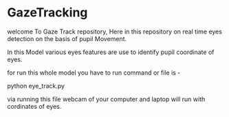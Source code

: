 # GazeTracking
welcome To Gaze Track repository, Here in this repository on real time eyes detection on the basis of pupil Movement. 

In this Model various eyes features are use to identify pupil coordinate of eyes.

for run this whole model you have to run command or file is -

python eye_track.py

via running this file webcam of your computer and laptop will run with cordinates of eyes.
